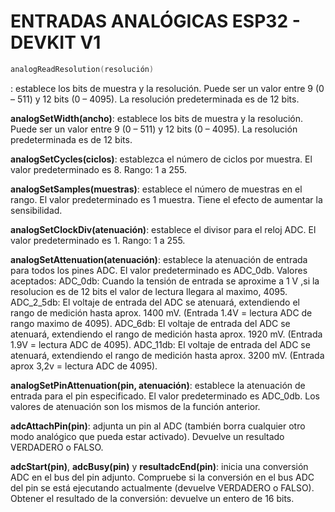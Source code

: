 # ENTRADAS ANALÓGICAS ESP32 - DEVKIT V1


```c++
analogReadResolution(resolución)
```
: 
establece los bits de muestra y la resolución. Puede ser un valor entre 9 (0 – 511) y 12 bits (0 – 4095). La resolución predeterminada es de 12 bits.

**analogSetWidth(ancho)**: establece los bits de muestra y la resolución. Puede ser un valor entre 9 (0 – 511) y 12 bits (0 – 4095). La resolución predeterminada es de 12 bits.

**analogSetCycles(ciclos)**:
establezca el número de ciclos por muestra. El valor predeterminado es 8. Rango: 1 a 255.

**analogSetSamples(muestras)**:
establece el número de muestras en el rango. El valor predeterminado es 1 muestra. Tiene el efecto de aumentar la sensibilidad.

**analogSetClockDiv(atenuación)**:
establece el divisor para el reloj ADC. El valor predeterminado es 1. Rango: 1 a 255.

**analogSetAttenuation(atenuación)**:
establece la atenuación de entrada para todos los pines ADC. El valor predeterminado es ADC_0db. Valores aceptados:
ADC_0db: Cuando la tensión de entrada se aproxime a 1 V ,si la resolucion es de 12 bits el valor de lectura llegara al maximo, 4095.
ADC_2_5db: El voltaje de entrada del ADC se atenuará, extendiendo el rango de medición hasta aprox. 1400 mV. (Entrada 1.4V = lectura ADC de rango maximo de 4095).
ADC_6db: El voltaje de entrada del ADC se atenuará, extendiendo el rango de medición hasta aprox. 1920 mV. (Entrada 1.9V = lectura ADC de 4095).
ADC_11db: El voltaje de entrada del ADC se atenuará, extendiendo el rango de medición hasta aprox. 3200 mV. (Entrada aprox 3,2v = lectura ADC de 4095).

**analogSetPinAttenuation(pin, atenuación)**:
establece la atenuación de entrada para el pin especificado. El valor predeterminado es ADC_0db. Los valores de atenuación son los mismos de la función anterior.

**adcAttachPin(pin)**:
adjunta un pin al ADC (también borra cualquier otro modo analógico que pueda estar activado). Devuelve un resultado VERDADERO o FALSO.

**adcStart(pin)**, **adcBusy(pin)** y **resultadcEnd(pin)**:
inicia una conversión ADC en el bus del pin adjunto. Compruebe si la conversión en el bus ADC del pin se está ejecutando actualmente (devuelve VERDADERO o FALSO). Obtener el resultado de la conversión: devuelve un entero de 16 bits.

